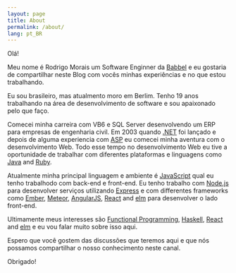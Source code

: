 ```yaml
---
layout: page
title: About
permalink: /about/
lang: pt_BR
---
```


Olá!

Meu nome é Rodrigo Morais um Software Enginner da  [Babbel](https://www.babbel.com) e eu gostaria de compartilhar neste Blog com vocês minhas experiências e no que estou trabalhando.

Eu sou brasileiro, mas atualmento moro em Berlim.
Tenho 19 anos trabalhando na área de desenvolvimento de software e sou apaixonado pelo que faço.

Comecei minha carreira com VB6 e SQL Server desenvolvendo um ERP para empresas de engenharia civil.
Em 2003 quando [.NET](https://www.microsoft.com/net) foi lançado e depois de alguma experiencia com [ASP](https://msdn.microsoft.com/en-us/library/aa286483.aspx) eu comecei minha aventura com o desenvolvimento Web. Todo esse tempo no desenvolvimento Web eu tive a oportunidade de trabalhar com diferentes plataformas e linguagens como [Java](https://www.java.com) and [Ruby](https://www.ruby-lang.org).

Atualmente minha principal linguagem e ambiente é [JavaScript](https://en.wikipedia.org/wiki/JavaScript) qual eu tenho trabalhodo com back-end e front-end. Eu tenho trabalho com [Node.js](https://nodejs.org) para desenvolver serviços utilizando [Express](http://expressjs.com/) e com differentes frameworks como [Ember](http://emberjs.com/), [Meteor](https://www.meteor.com/), [AngularJS](https://angularjs.org/), [React](https://facebook.github.io/react/) and [elm](http://elm-lang.org/) para desenvolver o lado front-end.

Ultimamente meus interesses são [Functional Programming](https://en.wikipedia.org/wiki/Functional_programming), [Haskell](https://www.haskell.org/), [React](https://facebook.github.io/react/) and [elm](http://elm-lang.org/) e eu vou falar muito sobre isso aqui.


Espero que você gostem das discussões que teremos aqui e que nós possamos compartilhar o nosso conhecimento neste canal.

Obrigado!

